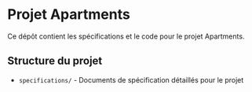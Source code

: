 # Projet Apartments

Ce dépôt contient les spécifications et le code pour le projet Apartments.

## Structure du projet

- `specifications/` - Documents de spécification détaillés pour le projet 